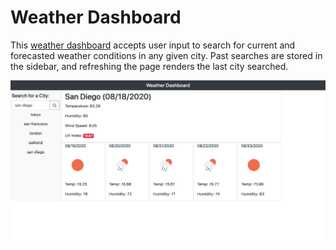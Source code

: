 # Weather Dashboard

This [weather dashboard](https://aybaubau.github.io/weatherApp/) accepts user input to search for current and forecasted weather conditions in any given city. Past searches are stored in the sidebar, and refreshing the page renders the last city searched. 

![screenshot](screenshot.png)